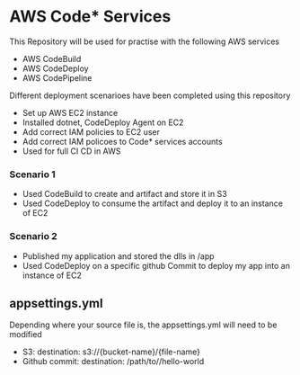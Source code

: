 # AWS Code* Services
This Repository will be used for practise with the following AWS services
- AWS CodeBuild
- AWS CodeDeploy
- AWS CodePipeline

Different deployment scenarioes have been completed using this repository
- Set up AWS EC2 instance
- Installed dotnet, CodeDeploy Agent on EC2
- Add correct IAM policies to EC2 user
- Add correct IAM policoes to Code* services accounts
- Used for full CI CD in AWS
### Scenario 1
- Used CodeBuild to create and artifact and store it in S3
- Used CodeDeploy to consume the artifact and deploy it to an instance of EC2

### Scenario 2
- Published my application and stored the dlls in /app
- Used CodeDeploy on a specific github Commit to deploy my app into an instance of EC2

## appsettings.yml
Depending where your source file is, the appsettings.yml will need to be modified
- S3:             destination: s3://{bucket-name}/{file-name}
- Github commit:  destination: /path/to//hello-world
